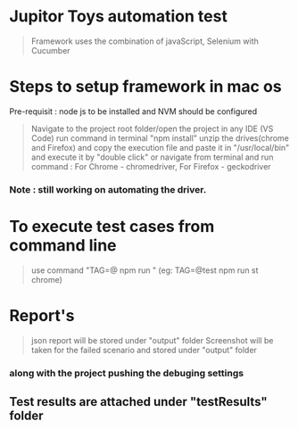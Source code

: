 # Jupitor Toys automation test 
> Framework uses the combination of javaScript, Selenium with Cucumber

# Steps to setup framework in mac os
Pre-requisit : node js to be installed and NVM should be configured

> Navigate to the project root folder/open the project in any IDE (VS Code)
> run command in terminal "npm install"
> unzip the drives(chrome and Firefox) and copy the execution file and paste it in "/usr/local/bin" and execute it by "double click" or navigate from terminal and run command : For Chrome - chromedriver, For Firefox - geckodriver 

### Note : still working on automating the driver.

# To execute test cases from command line 

> use command "TAG=@<tag name of the test> npm run <environment> <browser name>" (eg: TAG=@test npm run st chrome)

# Report's 
> json report will be stored under "output" folder 
> Screenshot will be taken for the failed scenario and stored under "output" folder

### along with the project pushing the debuging settings 

## Test results are attached under "testResults" folder